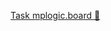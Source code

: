 [Task mplogic.board 🎯](https://awacademytraining-my.sharepoint.com/:fl:/g/personal/maximilian_steck_brightstraining_com/EUPVJPPZkLZBmaB0r9KR4V8BIu2PpY2H3U9ql3TbX-TUPA?nav=cz0lMkZwZXJzb25hbCUyRm1heGltaWxpYW5fc3RlY2tfYnJpZ2h0c3RyYWluaW5nX2NvbSZkPWIhdm01RF92SEdyVXlJMjMycjJMNnVCNjB5b1l0V0E5aElqTzJpaEhvdm82SkhpbG51RjRaS1NxMTNvQ2RCTDJyMyZmPTAxNVdQQUEyS0QyVVNQSFdNUVdaQVpUSURVVjdKSkRZSzcmYz0lMkZjMmUwZTE0My00MThjLTQyOWEtODNmOC0zMTY1YTRkODdhOTYmZmx1aWQ9MSZwPSU0MG1zJTJGb2ZmaWNlLWZsdWlkLWNvbnRhaW5lcg%3D%3D)